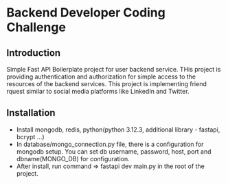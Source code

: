 # Backend Developer Coding Challenge

## **Introduction**

Simple Fast API Boilerplate project for user backend service. THis project is providing authentication and authorization for simple access to the resources of the backend services.
This project is implementing friend rquest similar to social media platforms like LinkedIn and Twitter.

## **Installation**

- Install mongodb, redis, python(python 3.12.3, additional library - fastapi, bcrypt …)
- In database/mongo_connection.py file, there is a configuration for mongodb setup. You can set db username, password, host, port and dbname(MONGO_DB) for configuration.
- After install, run command => fastapi dev main.py in the root of the project.
